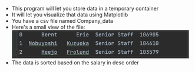 - This program will let you store data in a temporary container
- It will let you visualize that data using Matplotlib
- You have a csv file named Company_data
- Here's a small view of the file:
![img.png](img.png)
- The data is  sorted based on the salary in desc order